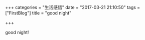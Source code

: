 +++
categories = "生活感悟"
date = "2017-03-21 21:10:50"
tags = ["FirstBlog"]
title = "good night"

+++

good night!
